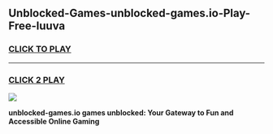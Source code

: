 
## Unblocked-Games-unblocked-games.io-Play-Free-luuva
<h3>
<a href="https://premium76.site?title=unblocked-games.io&ref=20M">CLICK TO PLAY</a></h3>
<hr>

<h3>
<a href="https://premium76.site?title=unblocked-games.io&ref=20M">CLICK 2 PLAY</a>
  
</h3>

<a href="https://premium76.site?title=unblocked-games.io&ref=19M"><img src="https://clearcache.store/games.png"></a>


**unblocked-games.io games unblocked: Your Gateway to Fun and Accessible Online Gaming**
